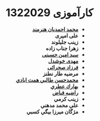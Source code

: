 <div dir="rtl">

# __کارآموزی 1322029__

* __[محمد احمدیان هنرمند](https://github.com/m-ahmadian-h/PNU_3991_AR)__
* __علی امیری__
* __زینب جلیلوند__
* __زهرا جناب زاده__
* __[سید امین حسینی](https://github.com/aminh58/PNU_3991_AR)__
* __[مهدی خوشدل](https://github.com/mahdikhoshdel/PNU_3991_AR)__
* __[فرزاد صحرائی](https://github.com/farzadsahraei/PNU_3991_AR)__
* __مرضیه طار نطنز__
* __[محمدحسن طالبي همت ابادي](https://github.com/mohammadhassan-iran/PNU_3991_AR)__
* __[بهارك عطري](https://github.com/baharakatry/PNU_3991_AR)__
* __[راضيه فياض](https://github.com/rahafyz/PNU_3991_AR)__
* __زينب كرمي__
* __علي محمد مدهني__
* __مژگان ميرزا بيگي كسبي__


</div>
